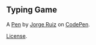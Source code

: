 Typing Game
-----------


A [Pen](https://codepen.io/jorgearzrz/pen/abdLbog) by [Jorge Ruiz](https://codepen.io/jorgearzrz) on [CodePen](https://codepen.io).

[License](https://codepen.io/jorgearzrz/pen/abdLbog/license).